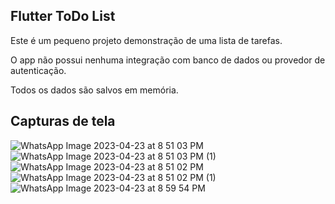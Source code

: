 ## Flutter ToDo List

Este é um pequeno projeto demonstração de uma lista de tarefas.

O app não possui nenhuma integração com banco de dados ou provedor de autenticação.

Todos os dados são salvos em memória.

## Capturas de tela

![WhatsApp Image 2023-04-23 at 8 51 03 PM](https://user-images.githubusercontent.com/35748585/233873502-9d2b340c-6c49-458c-a4c2-79b947f02b58.jpeg)
![WhatsApp Image 2023-04-23 at 8 51 03 PM (1)](https://user-images.githubusercontent.com/35748585/233873503-f57e6298-4382-4419-86dc-e0c2b6baa8d5.jpeg)
![WhatsApp Image 2023-04-23 at 8 51 02 PM](https://user-images.githubusercontent.com/35748585/233873506-de82c960-05fe-484e-8553-08414f8207ba.jpeg)
![WhatsApp Image 2023-04-23 at 8 51 02 PM (1)](https://user-images.githubusercontent.com/35748585/233873507-74e14f57-7a80-444f-88be-8445351b9e07.jpeg)
![WhatsApp Image 2023-04-23 at 8 59 54 PM](https://user-images.githubusercontent.com/35748585/233873697-74c9c780-52cc-4b2b-9fd7-eeeb7b208a7e.jpeg)
